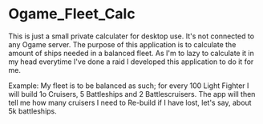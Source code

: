 # Ogame_Fleet_Calc
This is just a small private calculater for desktop use.
It's not connected to any Ogame server.
The purpose of this application is to calculate the amount of ships needed in a balanced fleet.
As I'm to lazy to calculate it in my head everytime I've done a raid I developed this application to do it for me.

Example:
My fleet is to be balanced as such; for every 100 Light Fighter I will build 1o Cruisers, 5 Battleships and 2 Battlescruisers.
The app will then tell me how many cruisers I need to Re-build if I have lost, let's say, about 5k battleships.
